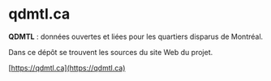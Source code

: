 # qdmtl.ca

**QDMTL** : données ouvertes et liées pour les quartiers disparus de Montréal.

Dans ce dépôt se trouvent les sources du site Web du projet.

[https://qdmtl.ca](https://qdmtl.ca)